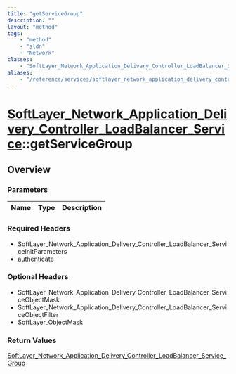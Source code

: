 ```yaml
---
title: "getServiceGroup"
description: ""
layout: "method"
tags:
    - "method"
    - "sldn"
    - "Network"
classes:
    - "SoftLayer_Network_Application_Delivery_Controller_LoadBalancer_Service"
aliases:
    - "/reference/services/softlayer_network_application_delivery_controller_loadbalancer_service/getServiceGroup"
---
```

# [SoftLayer_Network_Application_Delivery_Controller_LoadBalancer_Service](/reference/services/SoftLayer_Network_Application_Delivery_Controller_LoadBalancer_Service)::getServiceGroup




## Overview 


### Parameters 
|Name | Type | Description |
| --- | --- | --- |


### Required Headers
* SoftLayer_Network_Application_Delivery_Controller_LoadBalancer_ServiceInitParameters
* authenticate

### Optional Headers
* SoftLayer_Network_Application_Delivery_Controller_LoadBalancer_ServiceObjectMask
* SoftLayer_Network_Application_Delivery_Controller_LoadBalancer_ServiceObjectFilter
* SoftLayer_ObjectMask

### Return Values
<a href='/reference/datatypes/SoftLayer_Network_Application_Delivery_Controller_LoadBalancer_Service_Group'>SoftLayer_Network_Application_Delivery_Controller_LoadBalancer_Service_Group </a>

